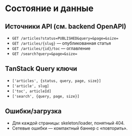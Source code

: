 # Состояние и данные

## Источники API (см. backend OpenAPI)
- `GET /articles?status=PUBLISHED&query=&page=&size=`
- `GET /articles/{slug}` — опубликованная статья
- `GET /articles/{id}/toc` — оглавление
- `GET /search?query=&page=&size=`

## TanStack Query ключи
- `['articles', {status, query, page, size}]`
- `['article', slug]`
- `['toc', articleId]`
- `['search', {query, page, size}]`

## Ошибки/загрузка
- Для каждой страницы: skeleton/loader, понятный 404.
- Сетевые ошибки — компактный баннер с «повторить».
